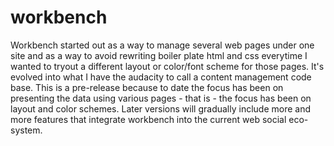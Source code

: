 # workbench
Workbench started out as a way to manage several web pages under one site and as a way to avoid rewriting boiler plate html and css everytime I wanted to tryout a different layout or color/font scheme for those pages. It's evolved into what I have the audacity to call a content management code base. This is a pre-release because to date the focus has been on presenting the data using various pages - that is - the focus has been on layout and color schemes. Later versions will gradually include more and more features that integrate workbench into the current web social eco-system.
